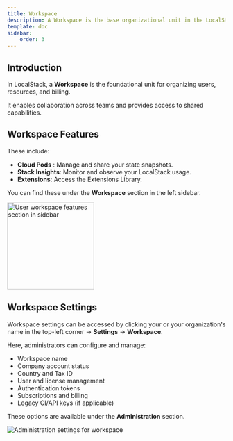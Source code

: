 ```yaml
---
title: Workspace
description: A Workspace is the base organizational unit in the LocalStack Web Application.
template: doc
sidebar:
    order: 3
---
```


## Introduction

In LocalStack, a **Workspace** is the foundational unit for organizing users, resources, and billing.

It enables collaboration across teams and provides access to shared capabilities.

## Workspace Features

These include:

- **Cloud Pods** : Manage and share your state snapshots.
- **Stack Insights**: Monitor and observe your LocalStack usage.
- **Extensions**: Access the Extensions Library.

You can find these under the **Workspace** section in the left sidebar.

<img src="/images/aws/workspace-features.png" alt="User workspace features section in sidebar" width="200">

## Workspace Settings

Workspace settings can be accessed by clicking your or your organization's name in the top-left corner → **Settings** → **Workspace**.

Here, administrators can configure and manage:

- Workspace name
- Company account status
- Country and Tax ID
- User and license management
- Authentication tokens
- Subscriptions and billing
- Legacy CI/API keys (if applicable)

These options are available under the **Administration** section.

![Administration settings for workspace](/images/aws/workspace-admin-settings.png)